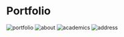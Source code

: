 # Portfolio

![portfolio](https://github.com/Sudhanshu911/SimplePortfolio/assets/125581517/e24db480-ec5e-4a33-acdd-9440141400fc)
![about](https://github.com/Sudhanshu911/SimplePortfolio/assets/125581517/1a5f0331-9d9e-4191-9deb-c03bd5fe4325)
![academics](https://github.com/Sudhanshu911/SimplePortfolio/assets/125581517/aed9e175-8bf8-433f-9e76-e18c810666fa)
![address](https://github.com/Sudhanshu911/SimplePortfolio/assets/125581517/ab483a25-9264-4405-9699-3ed6b23e1dab)






